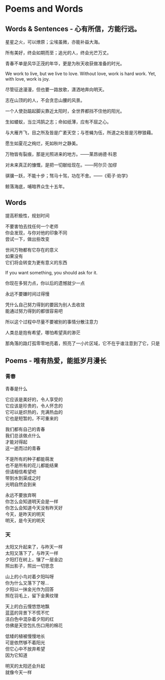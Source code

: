 # Poems and Words

## Words & Sentences - 心有所信，方能行远。

星星之火，可以燎原；尘埃虽微，亦能补益大海。

所有美好，终会如期而至；追光的人，终会光芒万丈。

青春不单是风华正茂的年华，更是为秋天收获做准备的时光。

We work to live, but we live to love. Without love, work is hard work. Yet, with love, work is joy.

尽管征途漫漫，但也要一路放歌，潇洒地奔向明天。

志在山顶的的人，不会贪恋山腰的风景。

一个人使劲踮起脚尖靠近太阳时，全世界都挡不住他的阳光。

生如蝼蚁，当立鸿鹄之志；命如纸薄，应有不屈之心。

与大雁齐飞，目之所及皆是广袤天空；与苍蝇为伍，所道之处皆是污秽狼藉。

愿生如夏花之绚烂，死如秋叶之静美。

万物皆有裂痕，那是光照进来的地方。——莱昂纳德·科恩

对未来真正的慷慨，是把一切献给现在。——阿尔贝·加缪

骐骥一跃，不能十步；驽马十驾，功在不舍。——《荀子·劝学》

鲸落海底，哺暗界众生十五年。

## Words

提高积极性，规划时间<br>

不要害怕去找任何一个老师<br>
你会发现，与你对他的印象不同<br>
尝试一下，做出些改变<br>

世间万物都有它存在的意义<br>
如果没有<br>
它们将会转变为更有意义的东西<br>

If you want something, you should ask for it.<br>

你现在多努力点，你以后的遗憾就少一点<br>

永远不要嫌时间过得慢<br>

凭什么自己努力得到的要因为别人去收敛<br>
能通过努力得到的都很容易吧<br>

所以这个过程中尽量不要被别的事情分散注意力<br>

人类总是抱有希望，哪怕希望真的渺茫<br>

那角落的路灯孤零零地亮着，照亮了一小片区域，它不在乎谁注意到了它，只是<br>


## Poems - 唯有热爱，能抵岁月漫长

### 青春

青春是什么<br>

它应该是美好的，令人享受的<br>
它应该是珍贵的，令人怀念的<br>
它可以是炽热的，充满热血的<br>
它也是短暂的，不可重来的<br>

我们都有自己的青春<br>
我们总该做点什么<br>
才能对得起<br>
这一逝而过的青春<br>

不是所有的种子都能萌发<br>
也不是所有的花儿都能结果<br>
但请相信希望吧<br>
带到水到渠成之时<br>
光明自然会到来<br>

永远不要放弃啊<br>
你怎么会知道明天会是一样<br>
你怎么会知道今天没有昨天好<br>
今天，是昨天的明天<br>
明天，是今天的明天<br>

### 天

太阳又升起来了，与昨天一样<br>
太阳又落下了，与昨天一样<br>
夕阳打在树上，镶了一层金边<br>
照出影子，照出一切思念<br>

山上的小鸟对着夕阳叫呀<br>
你为什么又落下了呀...<br>
夕阳以一抹金光作为回答<br>
照在羽毛上，留下金黄纹理<br>

天上的白云慢悠悠地飘<br>
蓝蓝的背景下不慌不忙<br>
洁白色中混杂着夕阳的红<br>
仿佛是天空包扎伤口用的棉花<br>

低矮的植被慢慢地长<br>
可是依然够不着阳光<br>
但它心中不放弃希望<br>
因为它知道<br>

明天的太阳还会升起<br>
就像今天一样<br>